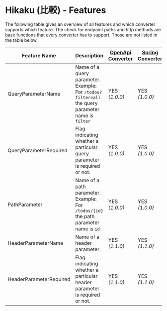 # Hikaku (比較) - Features

The following table gives an overview of all features and which converter supports which feature.
The check for endpoint paths and http methods are base functions that every converter has to support. Those are not listed in the table below.

| Feature Name | Description | [OpenApi Converter](openapi.md)| [Spring Converter](spring.md) | [WADL Converter](wadl.md) |
| --- | --- | --- | --- | --- |
| QueryParameterName |Name of a query parameter. Example: For `/todos?filter=all` the query parameter name is `filter`| YES _(1.0.0)_ | YES _(1.0.0)_ | YES _(1.1.0)_ |
| QueryParameterRequired | Flag indicating whether a particular query parameter is required or not. | YES _(1.0.0)_ | YES _(1.0.0)_ | YES _(1.1.0)_ |
| PathParameter | Name of a path parameter. Example: For `/todos/{id}` the path parameter name is `id`| YES _(1.0.0)_ | YES _(1.0.0)_ | NO |
| HeaderParameterName |Name of a header parameter. | YES _(1.1.0)_ | YES _(1.1.0)_ | NO |
| HeaderParameterRequired | Flag indicating whether a particular header parameter is required or not. | YES _(1.1.0)_ | YES _(1.1.0)_ | NO |  